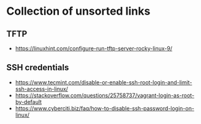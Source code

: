 # Collection of unsorted links

## TFTP

- https://linuxhint.com/configure-run-tftp-server-rocky-linux-9/

## SSH credentials

- https://www.tecmint.com/disable-or-enable-ssh-root-login-and-limit-ssh-access-in-linux/
- https://stackoverflow.com/questions/25758737/vagrant-login-as-root-by-default
- https://www.cyberciti.biz/faq/how-to-disable-ssh-password-login-on-linux/
